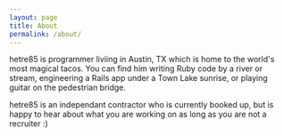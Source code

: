```yaml
---
layout: page
title: About
permalink: /about/
---
```


hetre85 is programmer liviing in Austin, TX which is home to the world's most magical tacos. You can find him writing Ruby code by a river or stream, engineering a Rails app under a Town Lake sunrise, or playing guitar on the pedestrian bridge.

hetre85 is an independant contractor who is currently booked up, but is happy to hear about what you are working on as long as you are not a recruiter :\)
